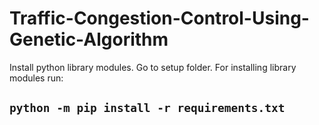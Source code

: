 # Traffic-Congestion-Control-Using-Genetic-Algorithm


Install python library modules.
Go to setup folder.
For installing library modules run:

## `python -m pip install -r requirements.txt`
